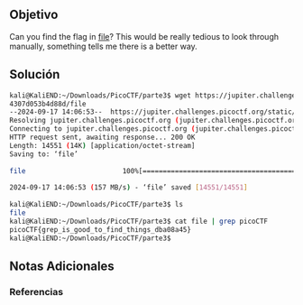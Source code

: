 ## Objetivo 
Can you find the flag in [file](https://jupiter.challenges.picoctf.org/static/495d43ee4a2b9f345a4307d053b4d88d/file)? This would be really tedious to look through manually, something tells me there is a better way.
## Solución  
```bash
kali@KaliEND:~/Downloads/PicoCTF/parte3$ wget https://jupiter.challenges.picoctf.org/static/495d43ee4a2b9f345a  
4307d053b4d88d/file  
--2024-09-17 14:06:53--  https://jupiter.challenges.picoctf.org/static/495d43ee4a2b9f345a4307d053b4d88d/file  
Resolving jupiter.challenges.picoctf.org (jupiter.challenges.picoctf.org)... 3.131.60.8  
Connecting to jupiter.challenges.picoctf.org (jupiter.challenges.picoctf.org)|3.131.60.8|:443... connected.  
HTTP request sent, awaiting response... 200 OK  
Length: 14551 (14K) [application/octet-stream]  
Saving to: ‘file’  
  
file                        100%[=========================================>]  14.21K  --.-KB/s    in 0s         
  
2024-09-17 14:06:53 (157 MB/s) - ‘file’ saved [14551/14551]  
  
kali@KaliEND:~/Downloads/PicoCTF/parte3$ ls  
file  
kali@KaliEND:~/Downloads/PicoCTF/parte3$ cat file | grep picoCTF  
picoCTF{grep_is_good_to_find_things_dba08a45}  
kali@KaliEND:~/Downloads/PicoCTF/parte3$
```
## Notas Adicionales 

### Referencias

